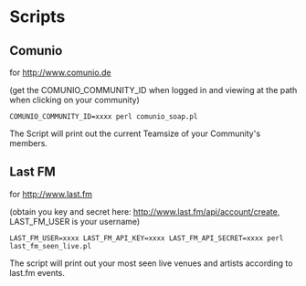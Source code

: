 # Scripts

## Comunio
for http://www.comunio.de

(get the COMUNIO_COMMUNITY_ID when logged in and viewing at the path when clicking on your community)

    COMUNIO_COMMUNITY_ID=xxxx perl comunio_soap.pl

The Script will print out the current Teamsize of your Community's members.

## Last FM
for http://www.last.fm

(obtain you key and secret here: http://www.last.fm/api/account/create, LAST_FM_USER is your username)

    LAST_FM_USER=xxxx LAST_FM_API_KEY=xxxx LAST_FM_API_SECRET=xxxx perl last_fm_seen_live.pl
    
The script will print out your most seen live venues and artists according to last.fm events.
